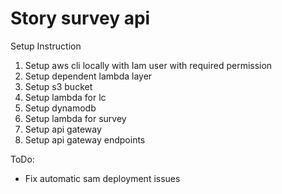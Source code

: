 # Story survey api

Setup Instruction

1. Setup aws cli locally with Iam user with required permission
2. Setup dependent lambda layer
2. Setup s3 bucket
3. Setup lambda for lc
4. Setup dynamodb
5. Setup lambda for survey
6. Setup api gateway
7. Setup api gateway endpoints

ToDo:
- Fix automatic sam deployment issues